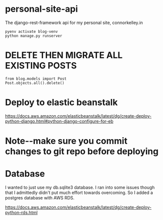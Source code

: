 # personal-site-api
The django-rest-framework api for my personal site, connorkelley.in

```
pyenv activate blog-venv
python manage.py runserver
```

# DELETE THEN MIGRATE ALL EXISTING POSTS #

```
from blog.models import Post
Post.objects.all().delete()
```

# Deploy to elastic beanstalk
https://docs.aws.amazon.com/elasticbeanstalk/latest/dg/create-deploy-python-django.html#python-django-configure-for-eb

# Note--make sure you commit changes to git repo before deploying

# Database
I wanted to just use my db.sqlite3 database. I ran into some issues though that I admittedly didn't put much effort towards overcoming. So I added a postgres database with AWS RDS.

https://docs.aws.amazon.com/elasticbeanstalk/latest/dg/create-deploy-python-rds.html